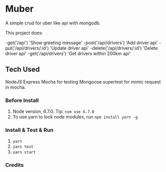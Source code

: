 # Muber 
A simple crud for uber like api with mongodb.


This project does:

-get('/api') 'Show greeting message'
-post('/api/drivers') 'Add driver api'
-put('/api/drivers/:id') 'Update driver api'
-delete('/api/drivers/:id') 'Delete driver api'
-get('/api/drivers') 'Get drivers within 200km api'

## Tech Used

NodeJS
Express
Mocha for testing
Mongoose
supertest for mimic request in mocha.


### Before Install

1. Node version, 6.7.0. Tip: `nvm use 6.7.0` 
2. To use yarn to lock node modules, run `npm install yarn -g`

### Install & Test & Run

1. `yarn`
2. `yarn test`
3. `yarn start`

### Credits
